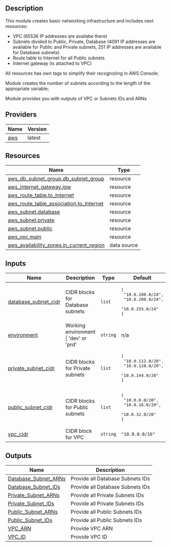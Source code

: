 ## Description

This module creates basic networking infrastructure and includes next resources:

- VPC (65536 IP addresses are availabe there)
- Subnets divided to Public, Private, Database (4091 IP addresses are available for Public and Private subnets, 251 IP addresses are available for Database subnets)
- Route table to Internet for all Public subnets
- Internet gateway (is attached to VPC)

All resources has own tags to simplify their recogniziing in AWS Console;

Module creates the number of subnets according to the length of the appropriate variable;

Module provides you with outputs of VPC or Subnets IDs and ARNs

## Providers

| Name                                             | Version |
| ------------------------------------------------ | ------- |
| <a name="provider_aws"></a> [aws](#provider_aws) | latest  |

## Resources

| Name                                                                                                                                           | Type        |
| ---------------------------------------------------------------------------------------------------------------------------------------------- | ----------- |
| [aws_db_subnet_group.db_subnet_group](https://registry.terraform.io/providers/hashicorp/aws/latest/docs/resources/db_subnet_group)             | resource    |
| [aws_internet_gateway.igw](https://registry.terraform.io/providers/hashicorp/aws/latest/docs/resources/internet_gateway)                       | resource    |
| [aws_route_table.to_Internet](https://registry.terraform.io/providers/hashicorp/aws/latest/docs/resources/route_table)                         | resource    |
| [aws_route_table_association.to_Internet](https://registry.terraform.io/providers/hashicorp/aws/latest/docs/resources/route_table_association) | resource    |
| [aws_subnet.database](https://registry.terraform.io/providers/hashicorp/aws/latest/docs/resources/subnet)                                      | resource    |
| [aws_subnet.private](https://registry.terraform.io/providers/hashicorp/aws/latest/docs/resources/subnet)                                       | resource    |
| [aws_subnet.public](https://registry.terraform.io/providers/hashicorp/aws/latest/docs/resources/subnet)                                        | resource    |
| [aws_vpc.main](https://registry.terraform.io/providers/hashicorp/aws/latest/docs/resources/vpc)                                                | resource    |
| [aws_availability_zones.in_current_region](https://registry.terraform.io/providers/hashicorp/aws/latest/docs/data-sources/availability_zones)  | data source |

## Inputs

| Name                                                                                          | Description                           | Type     | Default                                                                         | Required |
| --------------------------------------------------------------------------------------------- | ------------------------------------- | -------- | ------------------------------------------------------------------------------- | :------: |
| <a name="input_database_subnet_cidr"></a> [database_subnet_cidr](#input_database_subnet_cidr) | CIDR blocks for Database subnets      | `list`   | <pre>[<br> "10.0.100.0/24",<br> "10.0.200.0/24",<br> "10.0.255.0/24"<br>]</pre> |    no    |
| <a name="input_environment"></a> [environment](#input_environment)                            | Working environment \| 'dev' or 'prd' | `string` | n/a                                                                             |   yes    |
| <a name="input_private_subnet_cidr"></a> [private_subnet_cidr](#input_private_subnet_cidr)    | CIDR blocks for Private subnets       | `list`   | <pre>[<br> "10.0.112.0/20",<br> "10.0.128.0/20",<br> "10.0.144.0/20"<br>]</pre> |    no    |
| <a name="input_public_subnet_cidr"></a> [public_subnet_cidr](#input_public_subnet_cidr)       | CIDR blocks for Public subnets        | `list`   | <pre>[<br> "10.0.0.0/20",<br> "10.0.16.0/20",<br> "10.0.32.0/20"<br>]</pre>     |    no    |
| <a name="input_vpc_cidr"></a> [vpc_cidr](#input_vpc_cidr)                                     | CIDR block for VPC                    | `string` | `"10.0.0.0/16"`                                                                 |    no    |

## Outputs

| Name                                                                                            | Description                      |
| ----------------------------------------------------------------------------------------------- | -------------------------------- |
| <a name="output_Database_Subnet_ARNs"></a> [Database_Subnet_ARNs](#output_Database_Subnet_ARNs) | Provide all Database Subnets IDs |
| <a name="output_Database_Subnet_IDs"></a> [Database_Subnet_IDs](#output_Database_Subnet_IDs)    | Provide all Database Subnets IDs |
| <a name="output_Private_Subnet_ARNs"></a> [Private_Subnet_ARNs](#output_Private_Subnet_ARNs)    | Provide all Private Subnets IDs  |
| <a name="output_Private_Subnet_IDs"></a> [Private_Subnet_IDs](#output_Private_Subnet_IDs)       | Provide all Private Subnets IDs  |
| <a name="output_Public_Subnet_ARNs"></a> [Public_Subnet_ARNs](#output_Public_Subnet_ARNs)       | Provide all Public Subnets IDs   |
| <a name="output_Public_Subnet_IDs"></a> [Public_Subnet_IDs](#output_Public_Subnet_IDs)          | Provide all Public Subnets IDs   |
| <a name="output_VPC_ARN"></a> [VPC_ARN](#output_VPC_ARN)                                        | Provide VPC ARN                  |
| <a name="output_VPC_ID"></a> [VPC_ID](#output_VPC_ID)                                           | Provide VPC ID                   |
